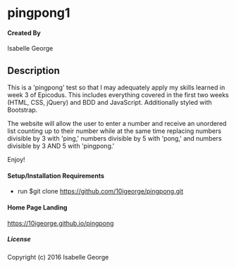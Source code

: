 # pingpong1

#### Created By
Isabelle George

## Description
This is a 'pingpong' test so that I may adequately apply my skills learned in week 3 of Epicodus. This includes everything covered in the first two weeks (HTML, CSS, jQuery) and BDD and JavaScript. Additionally styled with Bootstrap.

The website will allow the user to enter a number and receive an unordered list counting up to their number while at the same time replacing numbers divisible by 3 with 'ping,' numbers divisible by 5 with 'pong,' and numbers divisible by 3 AND 5 with 'pingpong.'

Enjoy!

#### Setup/Installation Requirements

* run $git clone https://github.com/10igeorge/pingpong.git

#### Home Page Landing
https://10igeorge.github.io/pingpong

##### License

Copyright (c) 2016 Isabelle George
